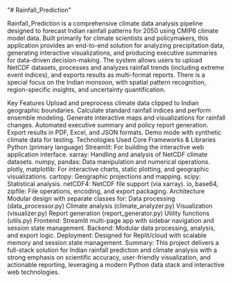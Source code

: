 "# Rainfall_Prediction" 


Rainfall_Prediction is a comprehensive climate data analysis pipeline designed to forecast Indian rainfall patterns for 2050 using CMIP6 climate model data. Built primarily for climate scientists and policymakers, this application provides an end-to-end solution for analyzing precipitation data, generating interactive visualizations, and producing executive summaries for data-driven decision-making. The system allows users to upload NetCDF datasets, processes and analyzes rainfall trends (including extreme event indices), and exports results as multi-format reports. There is a special focus on the Indian monsoon, with spatial pattern recognition, region-specific insights, and uncertainty quantification.

Key Features
Upload and preprocess climate data clipped to Indian geographic boundaries.
Calculate standard rainfall indices and perform ensemble modeling.
Generate interactive maps and visualizations for rainfall changes.
Automated executive summary and policy report generation.
Export results in PDF, Excel, and JSON formats.
Demo mode with synthetic climate data for testing.
Technologies Used
Core Frameworks & Libraries
Python (primary language)
Streamlit: For building the interactive web application interface.
xarray: Handling and analysis of NetCDF climate datasets.
numpy, pandas: Data manipulation and numerical operations.
plotly, matplotlib: For interactive charts, static plotting, and geographic visualizations.
cartopy: Geographic projections and mapping.
scipy: Statistical analysis.
netCDF4: NetCDF file support (via xarray).
io, base64, zipfile: File operations, encoding, and export packaging.
Architecture
Modular design with separate classes for:
Data processing (data_processor.py)
Climate analysis (climate_analyzer.py)
Visualization (visualizer.py)
Report generation (report_generator.py)
Utility functions (utils.py)
Frontend: Streamlit multi-page app with sidebar navigation and session state management.
Backend: Modular data processing, analysis, and export logic.
Deployment: Designed for Replit/cloud with scalable memory and session state management.
Summary:
This project delivers a full-stack solution for Indian rainfall prediction and climate analysis with a strong emphasis on scientific accuracy, user-friendly visualization, and actionable reporting, leveraging a modern Python data stack and interactive web technologies.
